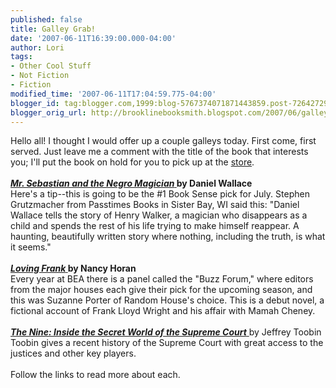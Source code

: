 ```yaml
---
published: false
title: Galley Grab!
date: '2007-06-11T16:39:00.000-04:00'
author: Lori
tags:
- Other Cool Stuff
- Not Fiction
- Fiction
modified_time: '2007-06-11T17:04:59.775-04:00'
blogger_id: tag:blogger.com,1999:blog-5767374071871443859.post-7264272964927482403
blogger_orig_url: http://brooklinebooksmith.blogspot.com/2007/06/galley-grab.html
---
```


Hello all! I thought I would offer up a couple galleys today. First come, first served. Just leave me a comment with the title of the book that interests you; I'll put the book on hold for you to pick up at the <a href="http://brooklinebooksmith.com/">store</a>.<br /><br /><strong><a href="http://brookline.booksense.com/NASApp/store/Product?s=showproduct&isbn=9780385521093"><em>Mr. Sebastian and the Negro Magician</em> </a>by Daniel Wallace</strong><br />Here's a tip--this is going to be the #1 Book Sense pick for July. Stephen Grutzmacher from Passtimes Books in Sister Bay, WI said this: "Daniel Wallace tells the story of Henry Walker, a magician who disappears as a child and spends the rest of his life trying to make himself reappear. A haunting, beautifully written story where nothing, including the truth, is what it seems."<br /><br /><strong><a href="http://brookline.booksense.com/NASApp/store/Product?s=showproduct&isbn=9780345494993"><em>Loving Frank</em> </a>by Nancy Horan</strong><br />Every year at BEA there is a panel called the "Buzz Forum," where editors from the major houses each give their pick for the upcoming season, and this was Suzanne Porter of Random House's choice. This is a debut novel, a fictional account of Frank Lloyd Wright and his affair with Mamah Cheney. <br /><br /><a href="http://brookline.booksense.com/NASApp/store/Product?s=showproduct&isbn=9780385516402"><strong><em>The Nine: Inside the Secret World of the Supreme Court</em></strong> </a>by Jeffrey Toobin<br />Toobin gives a recent history of the Supreme Court with great access to the justices and other key players.<br /><br />Follow the links to read more about each.